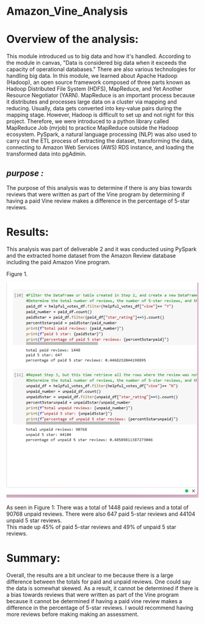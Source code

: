 # Amazon_Vine_Analysis
# Overview of the analysis:
This module introduced us to big data and how it's handled.  According to the module in canvas, "Data is considered big data when it exceeds the capacity of operational databases."  There are also various technologies for handling big data.  In this module, we learned about Apache Hadoop (Hadoop), an open source framework composed of three parts known as Hadoop Distributed File System (HDFS), MapReduce, and Yet Another Resource Negotiator (YARN).  MapReduce is an important process because it distributes and processes large data on a cluster via mapping and reducing.  Usually, data gets converted into key-value pairs during the mapping stage.  However, Hadoop is difficult to set up and not right for this project.  Therefore, we were introduced to a python library called MapReduce Job (mrjob) to practice MapReduce outside the Hadoop ecosystem. PySpark, a natural language processing (NLP) was also used to carry out the ETL process of extracting the dataset, transforming the data, connecting to Amazon Web Services (AWS) RDS instance, and loading the transformed data into pgAdmin.

## *purpose :*
The purpose of this analysis was to determine if there is any bias towards reviews that were written as part of the Vine program by determining if having a paid Vine review makes a difference in the percentage of 5-star reviews.

# Results: 
This analysis was part of deliverable 2 and it was conducted using PySpark and the extracted home dataset from the Amazon Review database including the paid Amazon Vine program. 

Figure 1.

![Alt text](Resources/vine_analysis_results.png)


As seen in Figure 1:
There was a total of 1448 paid reviews and a total of 90768 unpaid reviews. 
There were also 647 paid 5-star reviews and 44104 unpaid 5 star reviews.  
This made up 45% of paid 5-star reviews and 49% of unpaid 5 star reviews. 

# Summary: 
Overall, the results are a bit unclear to me because there is a large difference between the totals for paid and unpaid reviews.  One could say the data is somewhat skewed.  As a result, it cannot be determined if there is a bias towards reviews that were written as part of the Vine program because it cannot be determined if having a paid vine review makes a difference in the percentage of 5-star reviews.  I would recommend having more reviews before making making an assessment. 


